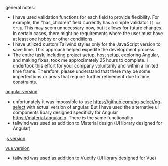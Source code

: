 general notes:
* I have used validation functions for each field to provide flexibility. For example, the "has_children" field currently has a simple validator `() => true`. This may seem unnecessary now, but it allows for future changes. In certain cases, there might be requirements where the user must have at least one hobby or other conditions.
* I have utilized custom Tailwind styles only for the JavaScript version to save time. This approach helped expedite the development process.
* The entire task, including project setup, host setup, exploring Angular, and making fixes, took me approximately 25 hours to complete. I undertook this effort for your company voluntarily and within a limited time frame. Therefore, please understand that there may be some imperfections or areas that require further refinement due to time constraints.

[angular version](https://ng-wizard-form.surge.sh/)

* unfortunately it was impossible to use https://github.com/ng-select/ng-select with actual version of angular. But I have used the alternative ui components libary designed specificly for Angular https://material.angular.io. There is the same functionality
* tailwind was used as addition to Material design (UI library designed for Angular)

[js version](https://js-wizard-form.surge.sh/)

[vue version](https://vue-wizard-form.surge.sh/)
* tailwind was used as addition to Vuetify (UI library designed for Vue)
